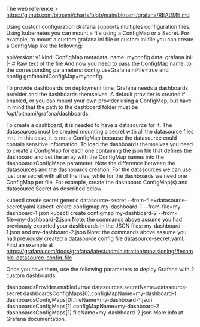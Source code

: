 The web reference > https://github.com/bitnami/charts/blob/main/bitnami/grafana/README.md


Using custom configuration
Grafana supports multiples configuration files. Using kubernetes you can mount a file using a ConfigMap or a Secret. For example, to mount a custom grafana.ini file or custom.ini file you can create a ConfigMap like the following:

apiVersion: v1
kind: ConfigMap
metadata:
  name: myconfig
data:
  grafana.ini: |-
    # Raw text of the file
And now you need to pass the ConfigMap name, to the corresponding parameters: config.useGrafanaIniFile=true and config.grafanaIniConfigMap=myconfig.

To provide dashboards on deployment time, Grafana needs a dashboards provider and the dashboards themselves. A default provider is created if enabled, or you can mount your own provider using a ConfigMap, but have in mind that the path to the dashboard folder must be /opt/bitnami/grafana/dashboards.

To create a dashboard, it is needed to have a datasource for it. The datasources must be created mounting a secret with all the datasource files in it. In this case, it is not a ConfigMap because the datasource could contain sensitive information.
To load the dashboards themselves you need to create a ConfigMap for each one containing the json file that defines the dashboard and set the array with the ConfigMap names into the dashboardsConfigMaps parameter. Note the difference between the datasources and the dashboards creation. For the datasources we can use just one secret with all of the files, while for the dashboards we need one ConfigMap per file.
For example, create the dashboard ConfigMap(s) and datasource Secret as described below:

kubectl create secret generic datasource-secret --from-file=datasource-secret.yaml
kubectl create configmap my-dashboard-1 --from-file=my-dashboard-1.json
kubectl create configmap my-dashboard-2 --from-file=my-dashboard-2.json
Note: the commands above assume you had previously exported your dashboards in the JSON files: my-dashboard-1.json and my-dashboard-2.json Note: the commands above assume you had previously created a datasource config file datasource-secret.yaml. Find an example at https://grafana.com/docs/grafana/latest/administration/provisioning/#example-datasource-config-file

Once you have them, use the following parameters to deploy Grafana with 2 custom dashboards:

dashboardsProvider.enabled=true
datasources.secretName=datasource-secret
dashboardsConfigMaps[0].configMapName=my-dashboard-1
dashboardsConfigMaps[0].fileName=my-dashboard-1.json
dashboardsConfigMaps[1].configMapName=my-dashboard-2
dashboardsConfigMaps[1].fileName=my-dashboard-2.json
More info at Grafana documentation.